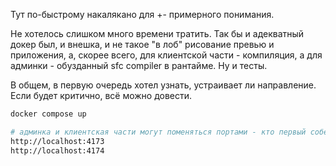 Тут по-быстрому накалякано для +- примерного понимания.

Не хотелось слишком много времени тратить. Так бы и адекватный докер был, и внешка, и не такое "в лоб" рисование превью и приложения, а, скорее всего, для клиентской части - компиляция, а для админки - обузданный sfc compiler в рантайме. Ну и тесты.

В общем, в первую очередь хотел узнать, устраивает ли направление. Если будет критично, всё можно довести.


```bash
docker compose up

# админка и клиентская части могут поменяться портами - кто первый соберется и запустится
http://localhost:4173
http://localhost:4174
```